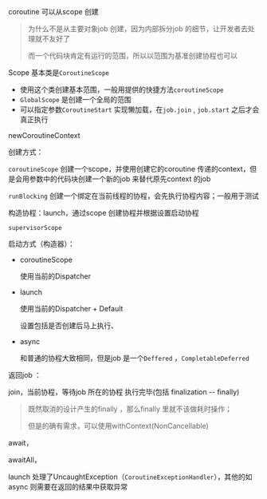 coroutine 可以从scope 创建

> 为什么不是从主要对象job 创建，因为内部拆分job 的细节，让开发者去处理就不友好了
>
> 而一个代码块肯定有运行的范围，所以以范围为基准创建协程也可以

Scope 基本类是`CoroutineScope` 

- 使用这个类创建基本范围，一般用提供的快捷方法`coroutineScope`
- `GlobalScope` 是创建一个全局的范围
- 可以指定参数`CoroutineStart` 实现懒加载，在`job.join` , `job.start` 之后才会真正执行

newCoroutineContext



创建方式：



`coroutineScope` 创建一个scope，并使用创建它的coroutine 传递的context，但是会用参数中的代码块创建一个新的job 来替代原先context 的job



`runBlocking` 创建一个绑定在当前线程的协程，会先执行协程内容；一般用于测试

构造协程：launch，通过scope 创建协程并根据设置启动协程

`supervisorScope` 



启动方式（构造器）：

- coroutineScope

  使用当前的Dispatcher

- launch 

  使用当前的Dispatcher + Default

  设置包括是否创建后马上执行、

- async

  和普通的协程大致相同，但是job 是一个`Deffered` ，`CompletableDeferred` 



返回job ：

join，当前协程，等待job 所在的协程 执行完毕(包括 finalization -- finally)

> 既然取消的设计产生的finally ，那么finally 里就不该做耗时操作；
>
> 但是的确有需求，可以使用withContext(NonCancellable)

await，

awaitAll，



launch 处理了UncaughtException（`CoroutineExceptionHandler`），其他的如async 则需要在返回的结果中获取异常  

